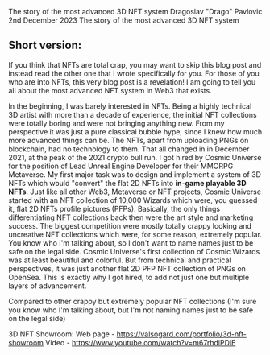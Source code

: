 The story of the most advanced 3D NFT system
Dragoslav "Drago" Pavlovic
2nd December 2023
The story of the most advanced 3D NFT system

Short version:
- 


If you think that NFTs are total crap, you may want to skip this blog post and instead read the other one that I wrote specifically for you.
For those of you who are into NFTs, this very blog post is a revelation! I am going to tell you all about the most advanced NFT system in Web3 that exists.

In the beginning, I was barely interested in NFTs. Being a highly technical 3D artist with more than a decade of experience, the initial NFT collections were totally boring and were not bringing anything new. From my perspective it was just a pure classical bubble hype, since I knew how much more advanced things can be. The NFTs, apart from uploading PNGs on blockchain, had no technology to them.
That all changed in in December 2021, at the peak of the 2021 crypto bull run. I got hired by Cosmic Universe for the position of Lead Unreal Engine Developer for their MMORPG Metaverse.
My first major task was to design and implement a system of 3D NFTs which would "convert" the flat 2D NFTs into **in-game playable 3D NFTs**. 
Just like all other Web3, Metaverse or NFT projects, Cosmic Universe started with an NFT collection of 10,000 Wizards which were, you guessed it, flat 2D NFTs profile pictures (PFPs).
Basically, the only things differentiating NFT collections back then were the art style and marketing success. The biggest competition were mostly totally crappy looking and uncreative NFT collections which were, for some reason, extremely popular. You know who I'm talking about, so I don't want to name names just to be safe on the legal side.
Cosmic Universe's first collection of Cosmic Wizards was at least beautiful and colorful. But from technical and practical perspectives, it was just another flat 2D PFP NFT collection of PNGs on OpenSea. This is exactly why I got hired, to add not just one but multiple layers of advancement.

Compared to other crappy but extremely popular NFT collections (I'm sure you know who I'm talking about, but I'm not naming names just to be safe on the legal side)

3D NFT Showroom: 
Web page - https://valsogard.com/portfolio/3d-nft-showroom
Video - https://www.youtube.com/watch?v=m67rhdlPDiE